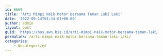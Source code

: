 ```yaml
---
id: 6669
title: 'Arti Mimpi Naik Motor Bersama Teman Laki Laki'
date: '2022-09-14T01:34:01+00:00'
author: admin
layout: post
guid: 'https://bos.awn.biz.id/arti-mimpi-naik-motor-bersama-teman-laki-laki/'
permalink: /arti-mimpi-naik-motor-bersama-teman-laki-laki/
categories:
    - Uncategorized
---
```


